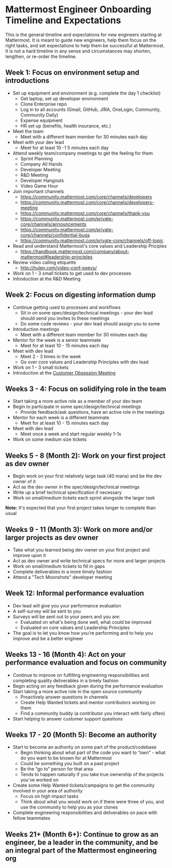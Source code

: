 # Mattermost Engineer Onboarding Timeline and Expectations

This is the general timeline and expectations for new engineers starting at Mattermost. It is meant to guide new engineers, help them focus on the right tasks, and set expectations to help them be successful at Mattermost. It is not a hard timeline in any sense and circumstances may shorten, lengthen, or re-order the timeline.

## Week 1: Focus on environment setup and introductions

* Set up equipment and environment (e.g. complete the day 1 checklist)
  * Get laptop, set up developer environment
  * Clone Enterprise repo
  * Log in to all accounts (Gmail, GitHub, JIRA, OneLogin, Community, Community Daily)
  * Expense equipment
  * HR set up (benefits, health insurance, etc.)
* Meet the team
  * Meet with a different team member for 30 minutes each day
* Meet with your dev lead
  * Meet for at least 10 -1 5 minutes each day
* Attend weekly team/company meetings to get the feeling for them
  * Sprint Planning
  * Company All Hands
  * Developer Meeting
  * R&D Meeting
  * Developer Hangouts
  * Video Game Hour
* Join important channels
  * https://community.mattermost.com/core/channels/developers
  * https://community.mattermost.com/core/channels/developers-meeting
  * https://community.mattermost.com/core/channels/thank-you
  * https://community.mattermost.com/private-core/channels/announcements
  * https://community.mattermost.com/private-core/channels/confidential-bugs
  * https://community.mattermost.com/private-core/channels/off-topic
* Read and understand Mattermost's core values and Leadership Priciples
  * https://handbook.mattermost.com/company/about-mattermost#leadership-principles
* Review video calling etiquette
  * http://hulen.com/video-conf-peevs/
* Work on 1 - 3 small tickets to get used to dev processes
* Introduction at the R&D Meeting

## Week 2: Focus on digesting information dump

* Continue getting used to processes and workflows
  * Sit in on some spec/design/technical meetings - your dev lead should send you invites to these meetings
  * Do some code reviews - your dev lead should assign you to some
* Introduction meetings
  * Meet with a different team member for 30 minutes each day
* Mentor for the week is a senior teammate
  * Meet for at least 10 - 15 minutes each day
* Meet with dev lead
  * Meet 2 - 3 times in the week
  * Go over core values and Leadership Principles with dev lead
* Work on 1 - 3 small tickets
* Introduction at the [Customer Obsession Meeting](https://handbook.mattermost.com/operations/operations/company-cadence#customer-obsession-meeting-aka-com)

## Weeks 3 - 4: Focus on solidifying role in the team

* Start taking a more active role as a member of your dev team
* Begin to participate in some spec/design/technical meetings
  * Provide feedback/ask questions, have an active role in the meetings
* Mentor for each week is a different teammate
  * Meet for at least 10 - 15 minutes each day
* Meet with dev lead
  * Meet once a week and start regular weekly 1-1s
* Work on some medium size tickets

## Weeks 5 - 8 (Month 2): Work on your first project as dev owner

* Begin work on your first relatively large task (40 mana) and be the dev owner of it
* Act as the dev owner in the spec/design/technical meetings
* Write up a brief technical specification if necessary
* Work on small/medium tickets each sprint alongside the larger task

**Note:** It's expected that your first project takes longer to complete than usual

## Weeks 9 - 11 (Month 3): Work on more and/or larger projects as dev owner

* Take what you learned being dev owner on your first project and improve upon it
* Act as dev owner and write technical specs for more and larger projects
* Work on small/medium tickets to fill in gaps
* Complete deliverables in a more timely fashion
* Attend a "Tech Moonshots" developer meeting

## Week 12: Informal performance evaluation

* Dev lead will give you your performance evaluation
* A self-survey will be sent to you
* Surveys will be sent out to your peers and you are:
  * Evaluated on what's being done well, what could be improved
  * Evaluated on core values and Leadership Principles
* The goal is to let you know how you’re performing and to help you improve and be a better engineer

## Weeks 13 - 16 (Month 4): Act on your performance evaluation and focus on community

* Continue to improve on fulfilling engineering responsibilities and completing quality deliverables in a timely fashion
* Begin acting on any feedback given during the performance evaluation
* Start taking a more active role in the open source community
  * Proactively answer questions in channels
  * Create Help Wanted tickets and mentor contributors working on them
  * Find a community buddy (a contributor you interact with fairly often)
* Start helping to answer customer support questions

## Weeks 17 - 20 (Month 5): Become an authority

* Start to become an authority on some part of the product/codebase
  * Begin thinking about what part of the code you want to “own” - what do you want to be known for at Mattermost
  * Could be something you built on a past project
  * Be the “go to” person for that area
  * Tends to happen naturally if you take true ownership of the projects you’ve worked on
* Create some Help Wanted tickets/campaigns to get the community involved in your area of authority
  * Focus on high impact tasks
  * Think about what you would work on if there were three of you, and use the community to help you as your clones
* Complete engineering responsibilities and deliverables on pace with fellow teammates

## Weeks 21+ (Month 6+): Continue to grow as an engineer, be a leader in the community, and be an integral part of the Mattermost engineering org
